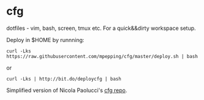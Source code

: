 cfg
===

dotfiles - vim, bash, screen, tmux etc. For a quick&&dirty workspace setup.

Deploy in $HOME by runnning:

    curl -Lks https://raw.githubusercontent.com/mpepping/cfg/master/deploy.sh | bash

or

    curl -Lks | http://bit.do/deploycfg | bash


Simplified version of Nicola Paolucci's [cfg repo](https://github.com/durdn/cfg).

